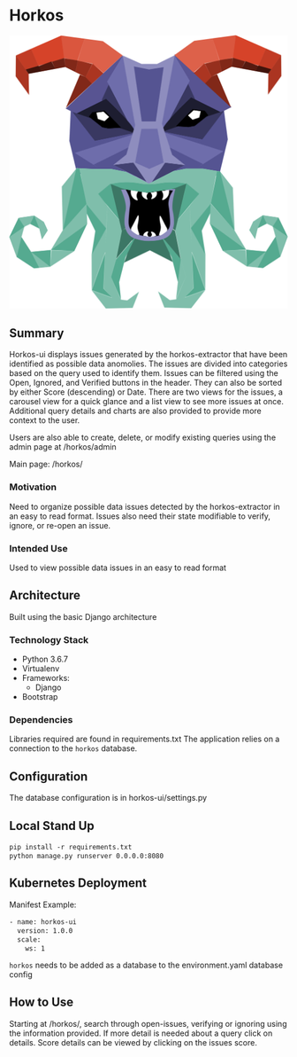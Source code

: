 
# Horkos
![Horkos](ui/static/ui/logo.png)

## Summary
Horkos-ui displays issues generated by the horkos-extractor that have been identified as possible data anomolies. The issues are divided into categories based on the query used to identify them. Issues can be filtered using the Open, Ignored, and Verified buttons in the header. They can also be sorted by either Score (descending) or Date. There are two views for the issues, a carousel view for a quick glance and a list view to see more issues at once. Additional query details and charts are also provided to provide more context to the user.

Users are also able to create, delete, or modify existing queries using the admin page at /horkos/admin

Main page: /horkos/

### Motivation

Need to organize possible data issues detected by the horkos-extractor in an easy to read format. Issues also need their state modifiable to verify, ignore, or re-open an issue.

### Intended Use

Used to view possible data issues in an easy to read format

## Architecture
Built using the basic Django architecture


### Technology Stack
* Python 3.6.7
* Virtualenv
* Frameworks:
    * Django
* Bootstrap

### Dependencies
Libraries required are found in requirements.txt
The application relies on a connection to the `horkos` database.

## Configuration

The database configuration is in horkos-ui/settings.py

## Local Stand Up
```
pip install -r requirements.txt
python manage.py runserver 0.0.0.0:8080
```

## Kubernetes Deployment
Manifest Example:
```
- name: horkos-ui
  version: 1.0.0
  scale:
    ws: 1
```

`horkos` needs to be added as a database to the environment.yaml database config

## How to Use

Starting at /horkos/, search through open-issues, verifying or ignoring using the information provided. If more detail is needed about a query click on details. Score details can be viewed by clicking on the issues score.

